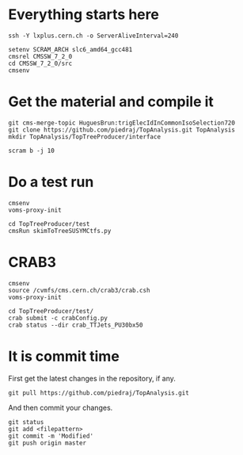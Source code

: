 Everything starts here
====

    ssh -Y lxplus.cern.ch -o ServerAliveInterval=240

    setenv SCRAM_ARCH slc6_amd64_gcc481
    cmsrel CMSSW_7_2_0
    cd CMSSW_7_2_0/src
    cmsenv


Get the material and compile it
====

    git cms-merge-topic HuguesBrun:trigElecIdInCommonIsoSelection720
    git clone https://github.com/piedraj/TopAnalysis.git TopAnalysis
    mkdir TopAnalysis/TopTreeProducer/interface

    scram b -j 10


Do a test run
====

    cmsenv
    voms-proxy-init

    cd TopTreeProducer/test
    cmsRun skimToTreeSUSYMCtfs.py


CRAB3
====

    cmsenv
    source /cvmfs/cms.cern.ch/crab3/crab.csh
    voms-proxy-init

    cd TopTreeProducer/test/
    crab submit -c crabConfig.py
    crab status --dir crab_TTJets_PU30bx50


It is commit time
====

First get the latest changes in the repository, if any.

    git pull https://github.com/piedraj/TopAnalysis.git

And then commit your changes.

    git status
    git add <filepattern>
    git commit -m 'Modified'
    git push origin master

